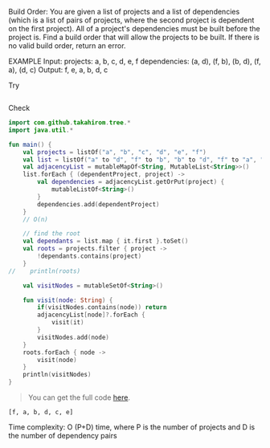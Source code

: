 Build Order: You are given a list of projects and a list of dependencies (which is a list of pairs of projects, where
the second project is dependent on the first project). All of a project's dependencies must be built before the project
is. Find a build order that will allow the projects to be built. If there is no valid build order, return an error.

EXAMPLE Input:
projects: a, b, c, d, e, f dependencies: (a, d), (f, b), (b, d), (f, a), (d, c)
Output: f, e, a, b, d, c

<!--- TEST_NAME BuildOrderTest -->

Try

```kotlin
```

Check

```kotlin
import com.github.takahirom.tree.*
import java.util.*

fun main() {
    val projects = listOf("a", "b", "c", "d", "e", "f")
    val list = listOf("a" to "d", "f" to "b", "b" to "d", "f" to "a", "d" to "c")
    val adjacencyList = mutableMapOf<String, MutableList<String>>()
    list.forEach { (dependentProject, project) ->
        val dependencies = adjacencyList.getOrPut(project) {
            mutableListOf<String>()
        }
        dependencies.add(dependentProject)
    }
    // O(n)

    // find the root
    val dependants = list.map { it.first }.toSet()
    val roots = projects.filter { project ->
        !dependants.contains(project)
    }
//    println(roots)

    val visitNodes = mutableSetOf<String>()

    fun visit(node: String) {
        if(visitNodes.contains(node)) return
        adjacencyList[node]?.forEach {
            visit(it)
        }
        visitNodes.add(node)
    }
    roots.forEach { node ->
        visit(node)
    }
    println(visitNodes)
}
```

> You can get the full code [here](../src/test/kotlin/treegraph/example-build-order-01.kt).

```text
[f, a, b, d, c, e]
```

Time complexity: O (P+D) time, where P is the number of projects and D is the
number of dependency pairs

<!--- TEST -->


